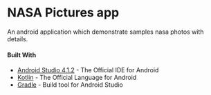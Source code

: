 # NASA Pictures app
An android application which demonstrate samples nasa photos with details.




#### Built With

* [Android Studio 4.1.2](https://developer.android.com/studio/index.html) - The Official IDE for Android
* [Kotlin](https://kotlinlang.org/) - The Official Language for Android 
* [Gradle](https://gradle.org/) - Build tool for Android Studio